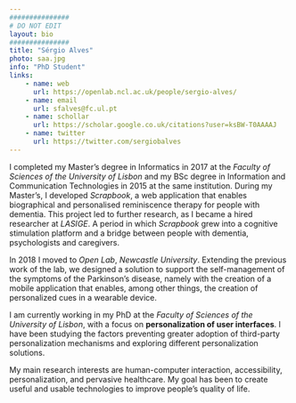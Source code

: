 ```yaml
---
###############
# DO NOT EDIT
layout: bio
###############
title: "Sérgio Alves"
photo: saa.jpg
info: "PhD Student"
links:
    - name: web
      url: https://openlab.ncl.ac.uk/people/sergio-alves/
    - name: email
      url: sfalves@fc.ul.pt
    - name: schollar
      url: https://scholar.google.co.uk/citations?user=ksBW-T0AAAAJ
    - name: twitter
      url: https://twitter.com/sergiobalves
---
```


I completed my Master’s degree in Informatics in 2017 at the <i>Faculty of Sciences of the University of Lisbon</i> and my BSc degree in Information and Communication Technologies in 2015 at the same institution. During my Master’s, I developed <i>Scrapbook</i>, a web application that enables biographical and personalised reminiscence therapy for people with dementia. This project led to further research, as I became a hired researcher at <i>LASIGE</i>. A period in which <i>Scrapbook</i> grew into a cognitive stimulation platform and a bridge between people with dementia, psychologists and caregivers.

In 2018 I moved to <i>Open Lab</i>, <i>Newcastle University</i>. Extending the previous work of the lab, we designed a solution to support the self-management of the symptoms of the  Parkinson’s disease, namely with the creation of a mobile application that enables, among other things, the creation of personalized cues in a wearable device.

I am currently working in my PhD at the <i>Faculty of Sciences of the University of Lisbon</i>, with a focus on <b>personalization of user interfaces</b>. I have been studying the factors preventing greater adoption of third-party personalization mechanisms and exploring different personalization solutions.

My main research interests are human-computer interaction, accessibility, personalization, and pervasive healthcare. My goal has been to create useful and usable technologies to improve people’s quality of life.

